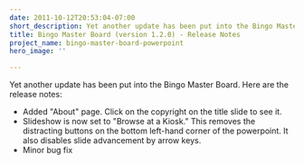 ```yaml
---
date: 2011-10-12T20:53:04-07:00
short_description: Yet another update has been put into the Bingo Master Board.
title: Bingo Master Board (version 1.2.0) - Release Notes
project_name: bingo-master-board-powerpoint
hero_image: ''

---
```

Yet another update has been put into the Bingo Master Board. Here are the release notes:

* Added "About" page. Click on the copyright on the title slide to see it.
* Slideshow is now set to "Browse at a Kiosk." This removes the distracting buttons on the bottom left-hand corner of the powerpoint. It also disables slide advancement by arrow keys.
* Minor bug fix